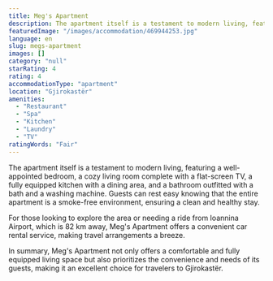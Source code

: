 ```yaml
---
title: Meg's Apartment
description: The apartment itself is a testament to modern living, featuring a well-appointed bedroom, a cozy living room complete with a flat-screen TV, a fully equipped ki
featuredImage: "/images/accommodation/469944253.jpg"
language: en
slug: megs-apartment
images: []
category: "null"
starRating: 4
rating: 4
accommodationType: "apartment"
location: "Gjirokastër"
amenities:
  - "Restaurant"
  - "Spa"
  - "Kitchen"
  - "Laundry"
  - "TV"
ratingWords: "Fair"
---
```


The apartment itself is a testament to modern living, featuring a well-appointed bedroom, a cozy living room complete with a flat-screen TV, a fully equipped kitchen with a dining area, and a bathroom outfitted with a bath and a washing machine. Guests can rest easy knowing that the entire apartment is a smoke-free environment, ensuring a clean and healthy stay.

For those looking to explore the area or needing a ride from Ioannina Airport, which is 82 km away, Meg's Apartment offers a convenient car rental service, making travel arrangements a breeze.

In summary, Meg's Apartment not only offers a comfortable and fully equipped living space but also prioritizes the convenience and needs of its guests, making it an excellent choice for travelers to Gjirokastër.

